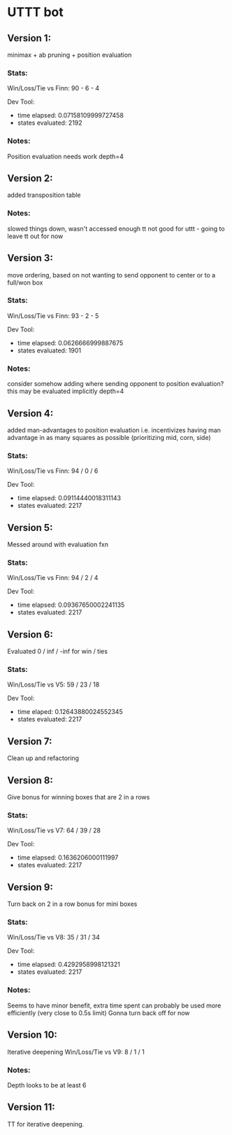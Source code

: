 # UTTT bot

## Version 1:
minimax + ab pruning + position evaluation

### Stats:
Win/Loss/Tie vs Finn: 90 - 6 - 4

Dev Tool:
 - time elapsed: 0.07158109999727458
 - states evaluated: 2192

### Notes:
Position evaluation needs work
depth=4

## Version 2:
added transposition table

### Notes:
slowed things down, wasn't accessed enough
tt not good for uttt - going to leave tt out for now

## Version 3:
move ordering, based on not wanting to send opponent to center or to a full/won box

### Stats:
Win/Loss/Tie vs Finn: 93 - 2 - 5

Dev Tool:
 - time elapsed: 0.0626666999887675
 - states evaluated: 1901

### Notes:
consider somehow adding where sending opponent to position evaluation?
this may be evaluated implicitly
depth=4

## Version 4:
added man-advantages to position evaluation
i.e. incentivizes having man advantage in as many squares as possible (prioritizing mid, corn, side)

### Stats:
Win/Loss/Tie vs Finn: 94 / 0 / 6

Dev Tool:
 - time elapsed: 0.09114440018311143
 - states evaluated: 2217

## Version 5:
Messed around with evaluation fxn

### Stats:
Win/Loss/Tie vs Finn: 94 / 2 / 4

Dev Tool:
 - time elapsed: 0.09367650002241135
 - states evaluated: 2217

## Version 6:
Evaluated 0 / inf / -inf for win / ties

### Stats:
Win/Loss/Tie vs V5: 59 / 23 / 18

Dev Tool:
 - time elaped: 0.12643880024552345
 - states evaluated: 2217

## Version 7:
Clean up and refactoring

## Version 8:
Give bonus for winning boxes that are 2 in a rows

### Stats:
Win/Loss/Tie vs V7: 64 / 39 / 28

Dev Tool:
 - time elapsed: 0.1636206000111997
 - states evaluated: 2217

## Version 9:
Turn back on 2 in a row bonus for mini boxes

### Stats:
Win/Loss/Tie vs V8: 35 / 31 / 34

Dev Tool:
 - time elapsed: 0.4292958998121321
 - states evaluated: 2217

### Notes:
Seems to have minor benefit, extra time spent can probably be used more efficiently (very close to 0.5s limit)
Gonna turn back off for now

## Version 10:
Iterative deepening
Win/Loss/Tie vs V9: 8 / 1 / 1

### Notes:
Depth looks to be at least 6

## Version 11:
TT for iterative deepening.




